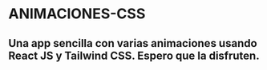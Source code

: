 # ANIMACIONES-CSS

## Una app sencilla con varias animaciones usando React JS y Tailwind CSS. Espero que la disfruten.
